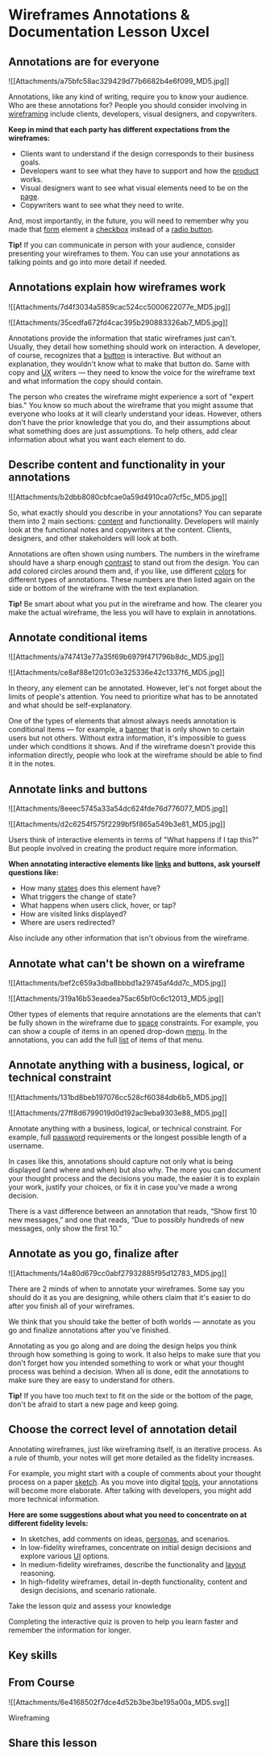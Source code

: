# Wireframes Annotations & Documentation Lesson  Uxcel
## Annotations are for everyone

![[Attachments/a75bfc58ac329429d77b6682b4e6f099_MD5.jpg]]

Annotations, like any kind of writing, require you to know your audience. Who are these annotations for? People you should consider involving in [wireframing](https://app.uxcel.com/glossary/wireframing) include clients, developers, visual designers, and copywriters.

**Keep in mind that each party has different expectations from the wireframes:**

-   Clients want to understand if the design corresponds to their business goals.
-   Developers want to see what they have to support and how the [product](https://app.uxcel.com/glossary/product) works.
-   Visual designers want to see what visual elements need to be on the [page](https://app.uxcel.com/glossary/pages).
-   Copywriters want to see what they need to write.

And, most importantly, in the future, you will need to remember why you made that [form](https://app.uxcel.com/glossary/forms) element a [checkbox](https://app.uxcel.com/glossary/checkboxes) instead of a [radio button](https://app.uxcel.com/glossary/radio-buttons).

**Tip!** If you can communicate in person with your audience, consider presenting your wireframes to them. You can use your annotations as talking points and go into more detail if needed.

## Annotations explain how wireframes work

![[Attachments/7d4f3034a5859cac524cc5000622077e_MD5.jpg]]

![[Attachments/35cedfa672fd4cac395b290883326ab7_MD5.jpg]]

Annotations provide the information that static wireframes just can't. Usually, they detail how something should work on interaction. A developer, of course, recognizes that a [button](https://app.uxcel.com/glossary/buttons) is interactive. But without an explanation, they wouldn't know what to make that button do. Same with copy and [UX](https://app.uxcel.com/glossary/user-experience) writers — they need to know the voice for the wireframe text and what information the copy should contain.

The person who creates the wireframe might experience a sort of "expert bias." You know so much about the wireframe that you might assume that everyone who looks at it will clearly understand your ideas. However, others don't have the prior knowledge that you do, and their assumptions about what something does are just assumptions. To help others, add clear information about what you want each element to do.

## Describe content and functionality in your annotations

![[Attachments/b2dbb8080cbfcae0a59d4910ca07cf5c_MD5.jpg]]

So, what exactly should you describe in your annotations? You can separate them into 2 main sections: [content](https://app.uxcel.com/glossary/content) and functionality. Developers will mainly look at the functional notes and copywriters at the content. Clients, designers, and other stakeholders will look at both.

Annotations are often shown using numbers. The numbers in the wireframe should have a sharp enough [contrast](https://app.uxcel.com/glossary/contrast) to stand out from the design. You can add colored circles around them and, if you like, use different [colors](https://app.uxcel.com/glossary/color) for different types of annotations. These numbers are then listed again on the side or bottom of the wireframe with the text explanation.

**Tip!** Be smart about what you put in the wireframe and how. The clearer you make the actual wireframe, the less you will have to explain in annotations.

## Annotate conditional items

![[Attachments/a747413e77a35f69b6979f471796b8dc_MD5.jpg]]

![[Attachments/ce8af88e1201c03e325336e42c1337f6_MD5.jpg]]

In theory, any element can be annotated. However, let's not forget about the limits of people's attention. You need to prioritize what has to be annotated and what should be self-explanatory.

One of the types of elements that almost always needs annotation is conditional items — for example, a [banner](https://app.uxcel.com/glossary/banners) that is only shown to certain users but not others. Without extra information, it's impossible to guess under which conditions it shows. And if the wireframe doesn't provide this information directly, people who look at the wireframe should be able to find it in the notes.

## Annotate links and buttons

![[Attachments/8eeec5745a33a54dc624fde76d776077_MD5.jpg]]

![[Attachments/d2c6254f575f2299bf5f865a549b3e81_MD5.jpg]]

Users think of interactive elements in terms of "What happens if I tap this?" But people involved in creating the product require more information.

**When annotating interactive elements like [links](https://app.uxcel.com/glossary/links) and buttons, ask yourself questions like:**

-   How many [states](https://app.uxcel.com/glossary/states) does this element have?
-   What triggers the change of state?
-   What happens when users click, hover, or tap?
-   How are visited links displayed?
-   Where are users redirected?

Also include any other information that isn't obvious from the wireframe.

## Annotate what can't be shown on a wireframe

![[Attachments/bef2c659a3dba8bbbd1a29745af4dd7c_MD5.jpg]]

![[Attachments/319a16b53eaedea75ac65bf0c6c12013_MD5.jpg]]

Other types of elements that require annotations are the elements that can't be fully shown in the wireframe due to [space](https://app.uxcel.com/glossary/spacing) constraints. For example, you can show a couple of items in an opened drop-down [menu](https://app.uxcel.com/glossary/menus). In the annotations, you can add the full [list](https://app.uxcel.com/glossary/lists) of items of that menu.

## Annotate anything with a business, logical, or technical constraint

![[Attachments/131bd8beb197076cc528cf60384db6b5_MD5.jpg]]

![[Attachments/27ff8d6799019d0d192ac9eba9303e88_MD5.jpg]]

Annotate anything with a business, logical, or technical constraint. For example, full [password](https://app.uxcel.com/glossary/password) requirements or the longest possible length of a username.

In cases like this, annotations should capture not only what is being displayed (and where and when) but also why. The more you can document your thought process and the decisions you made, the easier it is to explain your work, justify your choices, or fix it in case you’ve made a wrong decision.

There is a vast difference between an annotation that reads, “Show first 10 new messages,” and one that reads, “Due to possibly hundreds of new messages, only show the first 10.”

## Annotate as you go, finalize after

![[Attachments/14a80d679cc0abf27932885f95d12783_MD5.jpg]]

There are 2 minds of when to annotate your wireframes. Some say you should do it as you are designing, while others claim that it's easier to do after you finish all of your wireframes.

We think that you should take the better of both worlds — annotate as you go and finalize annotations after you've finished.

Annotating as you go along and are doing the design helps you think through how something is going to work. It also helps to make sure that you don't forget how you intended something to work or what your thought process was behind a decision. When all is done, edit the annotations to make sure they are easy to understand for others.

**Tip!** If you have too much text to fit on the side or the bottom of the page, don't be afraid to start a new page and keep going.

## Choose the correct level of annotation detail

Annotating wireframes, just like wireframing itself, is an iterative process. As a rule of thumb, your notes will get more detailed as the fidelity increases.

For example, you might start with a couple of comments about your thought process on a paper [sketch](https://app.uxcel.com/glossary/sketch). As you move into digital [tools](https://app.uxcel.com/glossary/design-tools), your annotations will become more elaborate. After talking with developers, you might add more technical information.

**Here are some suggestions about what you need to concentrate on at different fidelity levels:**

-   In sketches, add comments on ideas, [personas](https://app.uxcel.com/glossary/personas), and scenarios.
-   In low-fidelity wireframes, concentrate on initial design decisions and explore various [UI](https://app.uxcel.com/glossary/user-interface) options.
-   In medium-fidelity wireframes, describe the functionality and [layout](https://app.uxcel.com/glossary/layout-composition) reasoning.
-   In high-fidelity wireframes, detail in-depth functionality, content and design decisions, and scenario rationale.

Take the lesson quiz and assess your knowledge

Completing the interactive quiz is proven to help you learn faster and remember the information for longer.

## Key skills

## From Course

![[Attachments/6e4168502f7dce4d52b3be3be195a00a_MD5.svg]]

Wireframing

## Share this lesson